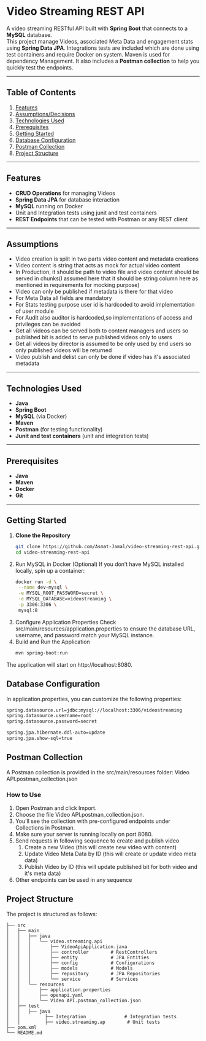 # Video Streaming REST API

A video streaming RESTful API built with **Spring Boot** that connects to a **MySQL** database.  
This project manage Videos, associated Meta Data and engagement stats using **Spring Data JPA**. 
Integrations tests are included which are done using test containers and require Docker on system.
Maven is used for dependency Management.
It also includes a **Postman collection** to help you quickly test the endpoints.

---

## Table of Contents

1. [Features](#features)
2. [Assumptions/Decisions](#assumptions)
2. [Technologies Used](#technologies-used)
3. [Prerequisites](#prerequisites)
4. [Getting Started](#getting-started)
5. [Database Configuration](#database-configuration)
6. [Postman Collection](#postman-collection)
7. [Project Structure](#project-structure)

---

## Features

- **CRUD Operations** for managing Videos
- **Spring Data JPA** for database interaction
- **MySQL** running on Docker
- Unit and Integration tests using junit and test containers
- **REST Endpoints** that can be tested with Postman or any REST client

---

## Assumptions

- Video creation is split in two parts video content and metadata creations
- Video content is string that acts as mock for actual video content
- In Production, it should be path to video file and video content
  should be served in chunks(I assumed here that it should be string column here as mentioned in requirements for mocking purpose)
- Video can only be published if metadata is there for that video
- For Meta Data all fields are mandatory
- For Stats testing purpose user id is hardcoded to avoid implementation of user module
- For Audit also auditor is hardcoded,so implementations of access and privileges can be avoided
- Get all videos can be served both to content managers and users so published bit is added to serve published videos only to users
- Get all videos by director is assumed to be only used by end users so only published videos will be returned
- Video publish and delist can only be done if video has it's associated metadata


---

## Technologies Used

- **Java** 
- **Spring Boot**
- **MySQL** (via Docker)
- **Maven**
- **Postman** (for testing functionality)
- **Junit and test containers** (unit and integration tests)

---

## Prerequisites

- **Java** 
- **Maven**
- **Docker**
- **Git**

---

## Getting Started

1. **Clone the Repository**
   ```bash
   git clone https://github.com/Asmat-Jamal/video-streaming-rest-api.git
   cd video-streaming-rest-api
   ```
2. Run MySQL in Docker (Optional) If you don’t have MySQL installed locally, spin up a container:
   ```bash
   docker run -d \
    --name dev-mysql \
    -e MYSQL_ROOT_PASSWORD=secret \
    -e MYSQL_DATABASE=videostreaming \
    -p 3306:3306 \
    mysql:8
   ```
3. Configure Application Properties
   Check src/main/resources/application.properties to ensure the database URL, username, and password match your MySQL
   instance.
4. Build and Run the Application
   ```bash
   mvn spring-boot:run
   ```

The application will start on http://localhost:8080.

## Database Configuration

In application.properties, you can customize the following properties:

```bash
spring.datasource.url=jdbc:mysql://localhost:3306/videostreaming
spring.datasource.username=root
spring.datasource.password=secret

spring.jpa.hibernate.ddl-auto=update
spring.jpa.show-sql=true
```

## Postman Collection

A Postman collection is provided in the src/main/resources folder:
Video API.postman_collection.json

### How to Use

1. Open Postman and click Import.
2. Choose the file Video API.postman_collection.json.
3. You’ll see the collection with pre-configured endpoints under Collections in Postman.
4. Make sure your server is running locally on port 8080.
5. Send requests in following sequence to create and publish video 
    1) Create a new Video (this will create new video with content)
    2) Update Video Meta Data by ID (this will create or update video meta data) 
    3) Publish Video by ID (this will update published bit for both video and it's meta data)
6. Other endpoints can be used in any sequence

## Project Structure

The project is structured as follows:

```scssspring-video-streaming-restapi
├── src
│   ├── main
│   │   ├── java
│   │   │   └── video.streaming.api
│   │   │       ├── VideoApiApplication.java
│   │   │       ├── controller        # RestControllers
│   │   │       ├── entity            # JPA Entities
│   │   │       ├── config            # Configurations
│   │   │       ├── models            # Models
│   │   │       ├── repository        # JPA Repositories
│   │   │       └── service           # Services
│   │   └── resources
│   │       ├── application.properties
│   │       ├── openapi.yaml
│   │       └── Video API.postman_collection.json
│   ├── test
│   │   ├── java
│   │         ├── Integration              # Integration tests
│   │         ├── video.streaming.ap        # Unit tests
├── pom.xml
└── README.md
```



